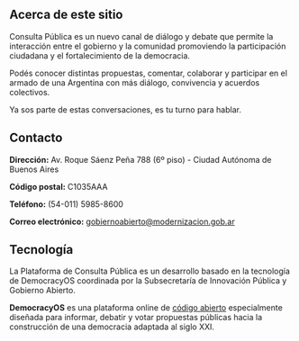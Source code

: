 ## Acerca de este sitio

Consulta Pública es un nuevo canal de diálogo y debate que permite la interacción entre el gobierno y la comunidad promoviendo la participación ciudadana y el fortalecimiento de la democracia.

Podés conocer distintas propuestas, comentar, colaborar y participar en el armado de una Argentina con más diálogo, convivencia y acuerdos colectivos.

Ya sos parte de estas conversaciones, es tu turno para hablar.

## Contacto

**Dirección:** Av. Roque Sáenz Peña 788 (6º piso) - Ciudad Autónoma de Buenos Aires

**Código postal:** C1035AAA

**Teléfono:** (54-011) 5985-8600

**Correo electrónico:** [gobiernoabierto@modernizacion.gob.ar](mailto:gobiernoabierto@modernizacion.gob.ar)
​
## Tecnología

La Plataforma de Consulta Pública es un desarrollo basado en la tecnología de DemocracyOS coordinada por la Subsecretaría de Innovación Pública y Gobierno Abierto.

**DemocracyOS** es una plataforma online de [código abierto](https://github.com/DemocracyOS) especialmente diseñada para informar, debatir y votar propuestas públicas hacia la construcción de una democracia adaptada al siglo XXI.
